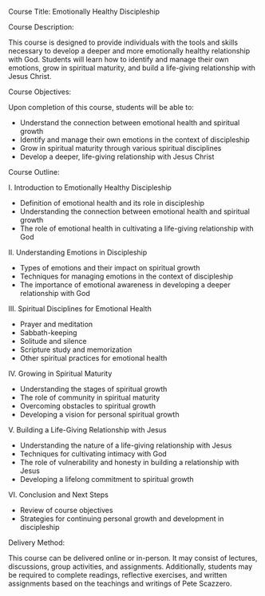 Course Title: Emotionally Healthy Discipleship

Course Description:

This course is designed to provide individuals with the tools and skills necessary to develop a deeper and more emotionally healthy relationship with God. Students will learn how to identify and manage their own emotions, grow in spiritual maturity, and build a life-giving relationship with Jesus Christ.

Course Objectives:

Upon completion of this course, students will be able to:

* Understand the connection between emotional health and spiritual growth
* Identify and manage their own emotions in the context of discipleship
* Grow in spiritual maturity through various spiritual disciplines
* Develop a deeper, life-giving relationship with Jesus Christ

Course Outline:

I. Introduction to Emotionally Healthy Discipleship

* Definition of emotional health and its role in discipleship
* Understanding the connection between emotional health and spiritual growth
* The role of emotional health in cultivating a life-giving relationship with God

II. Understanding Emotions in Discipleship

* Types of emotions and their impact on spiritual growth
* Techniques for managing emotions in the context of discipleship
* The importance of emotional awareness in developing a deeper relationship with God

III. Spiritual Disciplines for Emotional Health

* Prayer and meditation
* Sabbath-keeping
* Solitude and silence
* Scripture study and memorization
* Other spiritual practices for emotional health

IV. Growing in Spiritual Maturity

* Understanding the stages of spiritual growth
* The role of community in spiritual maturity
* Overcoming obstacles to spiritual growth
* Developing a vision for personal spiritual growth

V. Building a Life-Giving Relationship with Jesus

* Understanding the nature of a life-giving relationship with Jesus
* Techniques for cultivating intimacy with God
* The role of vulnerability and honesty in building a relationship with Jesus
* Developing a lifelong commitment to spiritual growth

VI. Conclusion and Next Steps

* Review of course objectives
* Strategies for continuing personal growth and development in discipleship

Delivery Method: 

This course can be delivered online or in-person. It may consist of lectures, discussions, group activities, and assignments. Additionally, students may be required to complete readings, reflective exercises, and written assignments based on the teachings and writings of Pete Scazzero.